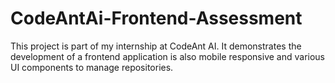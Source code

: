 # CodeAntAi-Frontend-Assessment
This project is part of my internship at CodeAnt AI. It demonstrates the development of a frontend application  is also mobile responsive and various UI components to manage repositories.


